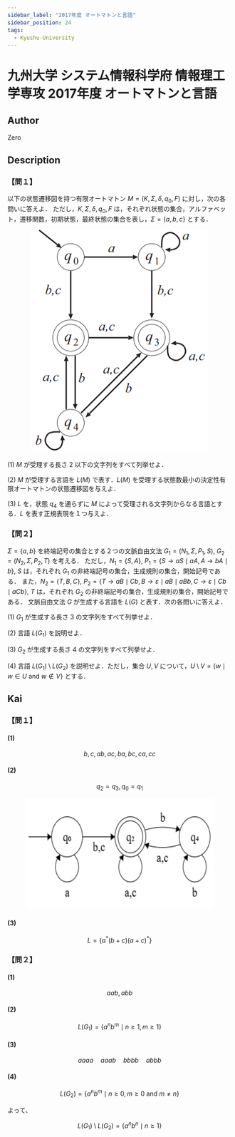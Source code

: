 ```yaml
---
sidebar_label: "2017年度 オートマトンと言語"
sidebar_position: 24
tags:
  - Kyushu-University
---
```

# 九州大学 システム情報科学府 情報理工学専攻 2017年度 オートマトンと言語


## **Author**
Zero

## **Description**
### 【問１】
以下の状態遷移図を持つ有限オートマトン $M = (K, \Sigma, \delta, q_0, F)$ に対し，次の各問いに答えよ．
ただし，$K, \Sigma, \delta, q_0, F$ は，それぞれ状態の集合，アルファベット，遷移関数，初期状態，最終状態の集合を表し，$\Sigma = \{a, b, c\}$  とする．

<figure style="text-align:center;">
  <img src="https://raw.githubusercontent.com/Myyura/the_kai_project_assets/main/kakomonn/kyushu_university/ISEE/ist_2017_automata_and_formal_language_p1.png" width="400" height="500" alt=""/>
</figure>

(1) $M$ が受理する長さ $2$ 以下の文字列をすべて列挙せよ．

(2) $M$ が受理する言語を $L(M)$ で表す．$L(M)$ を受理する状態数最小の決定性有限オートマトンの状態遷移図を与えよ．

(3) $L$ を，状態 $q_4$ を通らずに $M$ によって受理される文字列からなる言語とする．$L$ を表す正規表現を１つ与えよ．

### 【問２】
$\Sigma = \{a, b\}$ を終端記号の集合とする２つの文脈自由文法 $G_1 = (N_1, \Sigma, P_1, S)$, $G_2 = (N_2, \Sigma, P_2, T)$ を考える．
ただし，$N_1 = \{S, A\}$, $P_1 = \{S \rightarrow aS \mid aA, A \rightarrow bA \mid b\}$, $S$ は，それぞれ $G_1$ の非終端記号の集合，生成規則の集合，開始記号である．
また，$N_2 = \{T, B, C\}$, $P_2 = \{T \to aB \mid Cb, B \to \varepsilon \mid aB \mid aBb, C \to \varepsilon \mid Cb \mid aCb\}$, $T$ は，それぞれ $G_2$ の非終端記号の集合，生成規則の集合，開始記号である．
文脈自由文法 $G$ が生成する言語を $L(G)$ と表す．次の各問いに答えよ．

(1) $G_1$ が生成する長さ 3 の文字列をすべて列挙せよ．

(2) 言語 $L(G_1)$ を説明せよ．

(3) $G_2$ が生成する長さ 4 の文字列をすべて列挙せよ．

(4) 言語 $L(G_1) \setminus L(G_2)$ を説明せよ．ただし，集合 $U, V$ について，$U \setminus V = \{w \mid w \in U \text{ and } w \notin V\}$ とする．

## **Kai**
### 【問１】
#### (1)

$$
b, c, ab, ac, ba, bc, ca, cc
$$

#### (2)

$$
q_2 = q_3, q_0 = q_1
$$

<figure style="text-align:center;">
  <img src="https://raw.githubusercontent.com/Myyura/the_kai_project_assets/main/kakomonn/kyushu_university/ISEE/ist_2017_automata_and_formal_language_p2.png" width="550" height="250" alt=""/>
</figure>

#### (3)

$$
L = \{ a^{*} (b+c)(a+c)^{*} \}
$$

### 【問２】
#### (1)

$$
aab, abb
$$

#### (2)

$$
L(G_1) = \{a^n b^m \mid n \geq 1, m \geq 1\}
$$

#### (3)

$$
aaaa \quad aaab \quad bbbb \quad abbb
$$

#### (4)

$$
L(G_2) = \{a^n b^m \mid n \geq 0, m \geq 0 \text{ and } m \neq n\}
$$

よって、

$$
L(G_1) \setminus L(G_2) = \{ a^n b^n \mid n \geq 1 \}
$$
